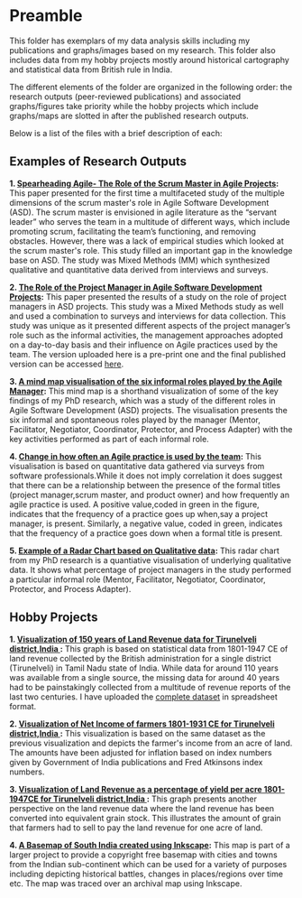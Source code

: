 # Preamble
This folder has exemplars of my data analysis skills including my publications and graphs/images based on my research. This folder also includes data from my hobby projects mostly around historical cartography and statistical data from British rule in India.

The different elements of the folder are organized in the following order: the research outputs (peer-reviewed publications) and associated graphs/figures take priority while the hobby projects which include graphs/maps are slotted in after the published research outputs.

Below is a list of the files with a brief description of each:

## Examples of Research Outputs

**1. [Spearheading Agile- The Role of the Scrum Master in Agile Projects](https://github.com/yyshastri/Portfolio/blob/6d3b3fc4033fda59dcbf93391c15e48dc9b51b86/Spearheading%20agile%20the%20role%20of%20the%20scrum%20master%20in%20Agile%20Projects.pdf):** This paper presented for the first time a multifaceted study of the multiple dimensions of the scrum master's role in Agile Software Development (ASD). The scrum master is envisioned in agile literature as the “servant leader” who serves the team in a multitude of different ways, which include promoting scrum, facilitating the team’s functioning, and removing obstacles. However, there was a lack of empirical studies which looked at the scrum master's role. This study filled an important gap in the knowledge base on ASD. The study was Mixed Methods (MM) which synthesized qualitative and quantitative data derived from interviews and surveys.

**2. [The Role of the Project Manager in Agile Software Development Projects](https://github.com/yyshastri/Portfolio/blob/b04dc9dbe402a26f807232bff6e1ffa8bbc1eae4/The%20Role%20of%20the%20Project%20Manager%20in%20Agile%20Software%20Development%20Projects.pdf):** This paper presented the results of a study on the role of project managers in ASD projects. This study was a Mixed Methods study as well and used a combination to surveys and interviews for data collection. This study was unique as it presented different aspects of the project manager’s role such as the informal activities, the management approaches adopted on a day-to-day basis and their influence on Agile practices used by the team. The version uploaded here is a pre-print one and the final published version can be accessed [here](https://doi.org/10.1016/j.jss.2020.110871).

**3. [A mind map visualisation of the six informal roles played by the Agile Manager](https://github.com/yyshastri/Portfolio/blob/04048a41416b81cf243036f10287391429f86587/Mindmap%20of%20roles%20of%20agile%20manager.png):** This mind map is a shorthand visualization of some of the key findings of my PhD research, which was a study of the different roles in Agile Software Development (ASD) projects. The visualisation presents the six informal and spontaneous roles played by the manager (Mentor, Facilitator, Negotiator, Coordinator, Protector, and Process Adapter) with the key activities performed as part of each informal role.

**4. [Change in how often an Agile practice is used by the team](https://github.com/yyshastri/Portfolio/blob/04048a41416b81cf243036f10287391429f86587/Change_in_frequency_of_agile_practice.png):** This visualisation is based on quantitative data gathered via surveys from software professionals.While it does not imply correlation it does suggest that there can be a relationship between the presence of the formal titles (project manager,scrum master, and product owner) and how frequently an agile practice is used. A positive  value,coded in green in the figure, indicates that the frequency of a practice goes up when,say a project manager, is present. Similarly, a negative value, coded in green, indicates that the frequency of a practice goes down when a formal title is present.

**5. [Example of a Radar Chart based on Qualitative data](https://github.com/yyshastri/Portfolio/blob/2e63b5e9dc9c8276b04c0f522e25f70347a44673/Radar_chart_project_manager_informal_roles_agile.JPG):** This radar chart from my PhD research is a quantiative visualisation of underlying qualitative data. It shows what percentage of project managers in the study performed a particular informal role (Mentor, Facilitator, Negotiator, Coordinator, Protector, and Process Adapter). 

## Hobby Projects
**1. [Visualization of 150 years of Land Revenue data for Tirunelveli district,India ](https://github.com/yyshastri/Portfolio/blob/9facbc09c7e22e6956867e7130ec12281068ed97/Land%20Revenue%20per%20acre-Tirunelveli%20district%201801-1947.png):** This graph is based on statistical data from 1801-1947 CE of land revenue collected by the British administration for a single district (Tirunelveli) in Tamil Nadu state of India. While data for around 110 years was  available from a single source, the missing data for around 40 years had to be painstakingly collected from a multitude of revenue reports of the last two centuries. I have uploaded the [complete dataset](https://github.com/yyshastri/Portfolio/blob/9facbc09c7e22e6956867e7130ec12281068ed97/British_Land_Revenue_Tirunelveli_district_data.xlsx) in spreadsheet format.

**2. [Visualization of Net Income of farmers 1801-1931 CE for Tirunelveli district,India ](https://github.com/yyshastri/Portfolio/blob/9facbc09c7e22e6956867e7130ec12281068ed97/Net%20income%20of%20farmer%201801-1931.png):** This visualization is based on the same dataset as the previous visualization and depicts the farmer's income from an acre of land. The amounts have been adjusted for inflation based on index numbers given by Government of India publications and Fred Atkinsons index numbers.

**3. [Visualization of Land Revenue as a percentage of yield per acre 1801-1947CE for Tirunelveli district,India ](https://github.com/yyshastri/Portfolio/blob/2d46cf1fb8ede787143fd7eb8ccd9ae4b9b43562/Ryotwari%20Land%20Revenue%20as%20percentage%20of%20average%20yield.png):** This graph presents another perspective on the land revenue data where the land revenue has been converted into equivalent grain stock. This illustrates the amount of grain that farmers had to sell to pay the land revenue for one acre of land.

**4. [A Basemap of South India created using Inkscape](https://github.com/yyshastri/Portfolio/blob/0d5b9c5b2e52841f3145aae9f6d343c834f18dea/Map%20of%20South%20India%20v1.png):** This map is part of a larger project to provide a copyright free basemap with cities and towns from the Indian sub-continent which can be used for a variety of purposes including depicting historical battles, changes in places/regions over time etc. The map was traced over an archival map using Inkscape.
